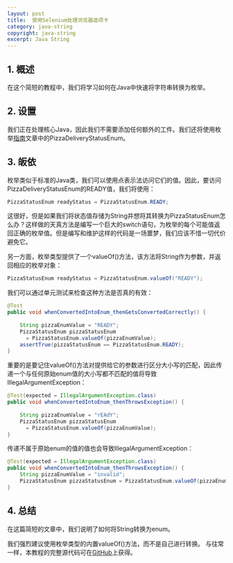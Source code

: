 ```yaml
---
layout: post
title:  使用Selenium处理浏览器选项卡
category: java-string
copyright: java-string
excerpt: Java String
---
```


## 1. 概述

在这个简短的教程中，我们将学习如何在Java中快速将字符串转换为枚举。

## 2. 设置

我们正在处理核心Java，因此我们不需要添加任何额外的工件。我们还将使用枚举[指南](https://www.tuyucheng.com/a-guide-to-java-enums)文章中的PizzaDeliveryStatusEnum。

## 3. 皈依

枚举类似于标准的Java类，我们可以使用点表示法访问它们的值。因此，要访问PizzaDeliveryStatusEnum的READY值，我们将使用：

```java
PizzaStatusEnum readyStatus = PizzaStatusEnum.READY;
```

这很好，但是如果我们将状态值存储为String并想将其转换为PizzaStatusEnum怎么办？这样做的天真方法是编写一个巨大的switch语句，为枚举的每个可能值返回正确的枚举值。但是编写和维护这样的代码是一场噩梦，我们应该不惜一切代价避免它。

另一方面，枚举类型提供了一个valueOf()方法，该方法将String作为参数，并返回相应的枚举对象：

```java
PizzaStatusEnum readyStatus = PizzaStatusEnum.valueOf("READY");
```

我们可以通过单元测试来检查这种方法是否真的有效：

```java
@Test
public void whenConvertedIntoEnum_thenGetsConvertedCorrectly() {
 
    String pizzaEnumValue = "READY";
    PizzaStatusEnum pizzaStatusEnum
      = PizzaStatusEnum.valueOf(pizzaEnumValue);
    assertTrue(pizzaStatusEnum == PizzaStatusEnum.READY);
}
```

重要的是要记住valueOf()方法对提供给它的参数进行区分大小写的匹配，因此传递一个与任何原始enum值的大小写都不匹配的值将导致IllegalArgumentException：

```java
@Test(expected = IllegalArgumentException.class)
public void whenConvertedIntoEnum_thenThrowsException() {
    
    String pizzaEnumValue = "rEAdY";
    PizzaStatusEnum pizzaStatusEnum
      = PizzaStatusEnum.valueOf(pizzaEnumValue);
}

```

传递不属于原始enum的值的值也会导致IllegalArgumentException：

```java
@Test(expected = IllegalArgumentException.class)
public void whenConvertedIntoEnum_thenThrowsException() {
    String pizzaEnumValue = "invalid";
    PizzaStatusEnum pizzaStatusEnum = PizzaStatusEnum.valueOf(pizzaEnumValue);
}
```

## 4. 总结

在这篇简短的文章中，我们说明了如何将String转换为enum。

我们强烈建议使用枚举类型的内置valueOf()方法，而不是自己进行转换。
与往常一样，本教程的完整源代码可在[GitHub](https://github.com/tu-yucheng/taketoday-tutorial4j/tree/master/java-core-modules/java-string-algorithms-1)上获得。
